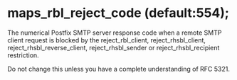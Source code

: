 # maps_rbl_reject_code (default:554); 


The numerical Postfix SMTP server response code when a remote SMTP
client request is blocked by the reject_rbl_client, reject_rhsbl_client,
reject_rhsbl_reverse_client, reject_rhsbl_sender or
reject_rhsbl_recipient restriction.



Do not change this unless you have a complete understanding of RFC 5321.




